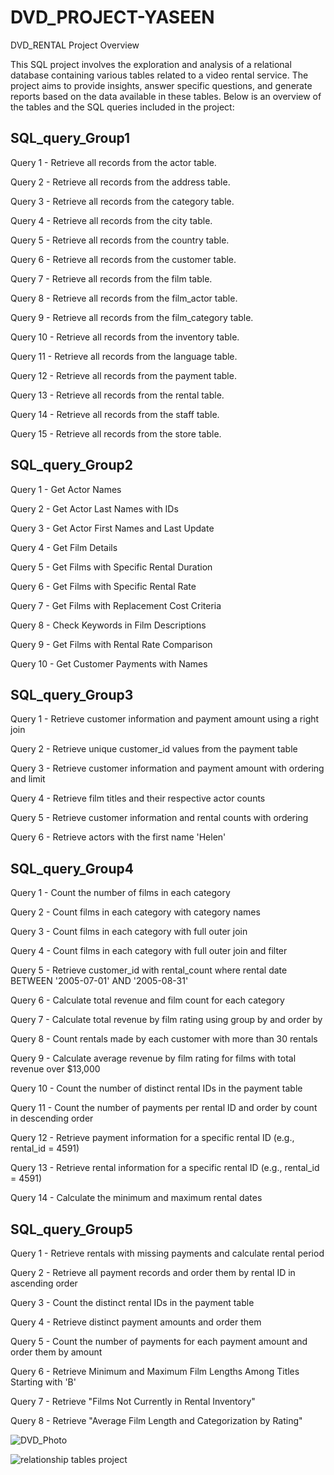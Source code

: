 # DVD_PROJECT-YASEEN
DVD_RENTAL
Project Overview

This SQL project involves the exploration and analysis of a relational database containing various tables related to a video rental service.
The project aims to provide insights, answer specific questions, and generate reports based on the data available in these tables. 
Below is an overview of the tables and the SQL queries included in the project:

SQL_query_Group1
----------------


Query 1 - Retrieve all records from the actor table.

Query 2 - Retrieve all records from the address table.

Query 3 - Retrieve all records from the category table.

Query 4 - Retrieve all records from the city table.

Query 5 - Retrieve all records from the country table.

Query 6 - Retrieve all records from the customer table.

Query 7 - Retrieve all records from the film table.

Query 8 - Retrieve all records from the film_actor table.

Query 9 - Retrieve all records from the film_category table.

Query 10 - Retrieve all records from the inventory table.

Query 11 - Retrieve all records from the language table.

Query 12 - Retrieve all records from the payment table.

Query 13 - Retrieve all records from the rental table.

Query 14 - Retrieve all records from the staff table.

Query 15 - Retrieve all records from the store table.

SQL_query_Group2
-----------------


Query 1 - Get Actor Names

Query 2 - Get Actor Last Names with IDs

Query 3 - Get Actor First Names and Last Update

Query 4 - Get Film Details

Query 5 - Get Films with Specific Rental Duration

Query 6 - Get Films with Specific Rental Rate

Query 7 - Get Films with Replacement Cost Criteria

Query 8 - Check Keywords in Film Descriptions

Query 9 - Get Films with Rental Rate Comparison

Query 10 - Get Customer Payments with Names

SQL_query_Group3
-----------------


Query 1 - Retrieve customer information and payment amount using a right join

Query 2 - Retrieve unique customer_id values from the payment table

Query 3 - Retrieve customer information and payment amount with ordering and limit

Query 4 - Retrieve film titles and their respective actor counts

Query 5 - Retrieve customer information and rental counts with ordering

Query 6 - Retrieve actors with the first name 'Helen'

SQL_query_Group4
----------------


Query 1 - Count the number of films in each category

Query 2 - Count films in each category with category names

Query 3 - Count films in each category with full outer join

Query 4 - Count films in each category with full outer join and filter

Query 5 - Retrieve customer_id with rental_count where rental date BETWEEN '2005-07-01' AND '2005-08-31'

Query 6 - Calculate total revenue and film count for each category

Query 7 - Calculate total revenue by film rating using group by and order by

Query 8 - Count rentals made by each customer with more than 30 rentals

Query 9 - Calculate average revenue by film rating for films with total revenue over $13,000

Query 10 - Count the number of distinct rental IDs in the payment table

Query 11 - Count the number of payments per rental ID and order by count in descending order

Query 12 - Retrieve payment information for a specific rental ID (e.g., rental_id = 4591)

Query 13 - Retrieve rental information for a specific rental ID (e.g., rental_id = 4591)

Query 14 - Calculate the minimum and maximum rental dates

SQL_query_Group5
----------------


Query 1 - Retrieve rentals with missing payments and calculate rental period

Query 2 - Retrieve all payment records and order them by rental ID in ascending order

Query 3 - Count the distinct rental IDs in the payment table

Query 4 - Retrieve distinct payment amounts and order them

Query 5 - Count the number of payments for each payment amount and order them by amount

Query 6 - Retrieve Minimum and Maximum Film Lengths Among Titles Starting with 'B'

Query 7 - Retrieve "Films Not Currently in Rental Inventory"

Query 8 - Retrieve "Average Film Length and Categorization by Rating"


![DVD_Photo](https://github.com/QAEngineer2050/DVD_PROJECT-YASEEN/assets/144169921/607be88f-c25f-4462-a677-6507d82c7a44)

![relationship tables project](https://github.com/QAEngineer2050/DVD_PROJECT-YASEEN/assets/144169921/51114df9-8627-4e0e-a47d-fe6e28acc7f5)





